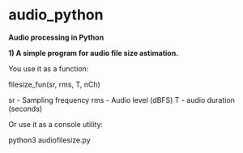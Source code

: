 # audio_python
**Audio processing in Python**

**1) A simple program for audio file size astimation.**

You use it as a function:

filesize_fun(sr, rms, T, nCh)

sr - Sampling frequency
rms - Audio level (dBFS)
T - audio duration (seconds)

Or use it as a console utility: 

python3 audiofilesize.py

